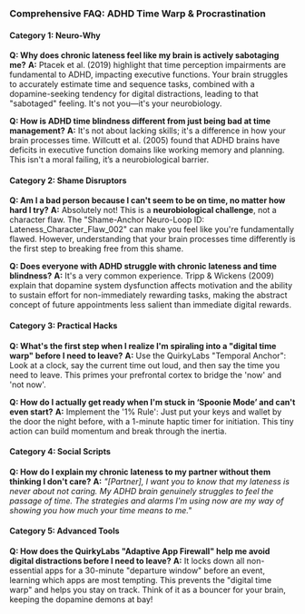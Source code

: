### **Comprehensive FAQ: ADHD Time Warp & Procrastination**

#### **Category 1: Neuro-Why**
**Q: Why does chronic lateness feel like my brain is actively sabotaging me?**
**A:** Ptacek et al. (2019) highlight that time perception impairments are fundamental to ADHD, impacting executive functions. Your brain struggles to accurately estimate time and sequence tasks, combined with a dopamine-seeking tendency for digital distractions, leading to that "sabotaged" feeling. It's not you—it's your neurobiology.

**Q: How is ADHD time blindness different from just being bad at time management?**
**A:** It's not about lacking skills; it's a difference in how your brain processes time. Willcutt et al. (2005) found that ADHD brains have deficits in executive function domains like working memory and planning. This isn't a moral failing, it’s a neurobiological barrier.

#### **Category 2: Shame Disruptors**
**Q: Am I a bad person because I can't seem to be on time, no matter how hard I try?**
**A:** Absolutely not! This is a **neurobiological challenge**, not a character flaw. The "Shame-Anchor Neuro-Loop ID: Lateness_Character_Flaw_002" can make you feel like you're fundamentally flawed. However, understanding that your brain processes time differently is the first step to breaking free from this shame.

**Q: Does everyone with ADHD struggle with chronic lateness and time blindness?**
**A:** It's a very common experience. Tripp & Wickens (2009) explain that dopamine system dysfunction affects motivation and the ability to sustain effort for non-immediately rewarding tasks, making the abstract concept of future appointments less salient than immediate digital rewards.

#### **Category 3: Practical Hacks**
**Q: What's the first step when I realize I'm spiraling into a "digital time warp" before I need to leave?**
**A:** Use the QuirkyLabs "Temporal Anchor": Look at a clock, say the current time out loud, and then say the time you need to leave. This primes your prefrontal cortex to bridge the 'now' and 'not now'.

**Q: How do I actually get ready when I'm stuck in ‘Spoonie Mode’ and can't even start?**
**A:** Implement the '1% Rule': Just put your keys and wallet by the door the night before, with a 1-minute haptic timer for initiation. This tiny action can build momentum and break through the inertia.

#### **Category 4: Social Scripts**
**Q: How do I explain my chronic lateness to my partner without them thinking I don't care?**
**A:** *"[Partner], I want you to know that my lateness is never about not caring. My ADHD brain genuinely struggles to feel the passage of time. The strategies and alarms I'm using now are my way of showing you how much your time means to me."*

#### **Category 5: Advanced Tools**
**Q: How does the QuirkyLabs "Adaptive App Firewall" help me avoid digital distractions before I need to leave?**
**A:** It locks down all non-essential apps for a 30-minute "departure window" before an event, learning which apps are most tempting. This prevents the "digital time warp" and helps you stay on track. Think of it as a bouncer for your brain, keeping the dopamine demons at bay!